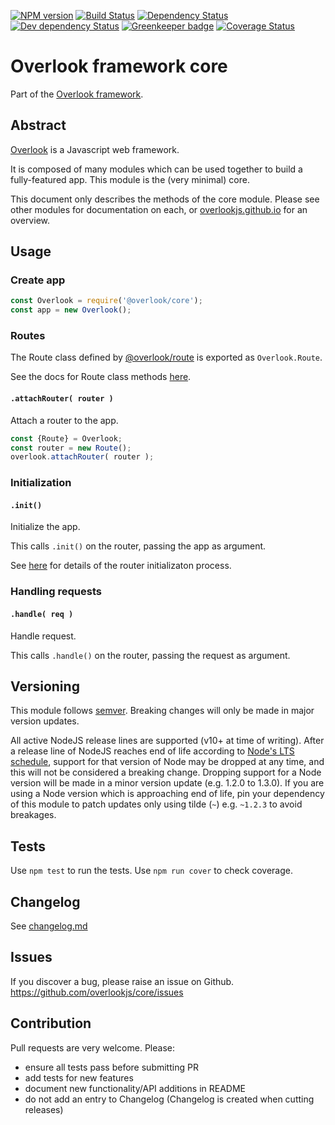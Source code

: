[![NPM version](https://img.shields.io/npm/v/@overlook/core.svg)](https://www.npmjs.com/package/@overlook/core)
[![Build Status](https://img.shields.io/travis/overlookjs/core/master.svg)](http://travis-ci.org/overlookjs/core)
[![Dependency Status](https://img.shields.io/david/overlookjs/core.svg)](https://david-dm.org/overlookjs/core)
[![Dev dependency Status](https://img.shields.io/david/dev/overlookjs/core.svg)](https://david-dm.org/overlookjs/core)
[![Greenkeeper badge](https://badges.greenkeeper.io/overlookjs/core.svg)](https://greenkeeper.io/)
[![Coverage Status](https://img.shields.io/coveralls/overlookjs/core/master.svg)](https://coveralls.io/r/overlookjs/core)

# Overlook framework core

Part of the [Overlook framework](https://overlookjs.github.io/).

## Abstract

[Overlook](https://overlookjs.github.io/) is a Javascript web framework.

It is composed of many modules which can be used together to build a fully-featured app. This module is the (very minimal) core.

This document only describes the methods of the core module. Please see other modules for documentation on each, or [overlookjs.github.io](https://overlookjs.github.io/) for an overview.

## Usage

### Create app

```js
const Overlook = require('@overlook/core');
const app = new Overlook();
```

### Routes

The Route class defined by [@overlook/route](https://www.npmjs.com/package/@overlook/route) is exported as `Overlook.Route`.

See the docs for Route class methods [here](https://www.npmjs.com/package/@overlook/route).

#### `.attachRouter( router )`

Attach a router to the app.

```js
const {Route} = Overlook;
const router = new Route();
overlook.attachRouter( router );
```

### Initialization

#### `.init()`

Initialize the app.

This calls `.init()` on the router, passing the app as argument.

See [here](https://www.npmjs.com/package/@overlook/route#initialization) for details of the router initializaton process.

### Handling requests

#### `.handle( req )`

Handle request.

This calls `.handle()` on the router, passing the request as argument.

## Versioning

This module follows [semver](https://semver.org/). Breaking changes will only be made in major version updates.

All active NodeJS release lines are supported (v10+ at time of writing). After a release line of NodeJS reaches end of life according to [Node's LTS schedule](https://nodejs.org/en/about/releases/), support for that version of Node may be dropped at any time, and this will not be considered a breaking change. Dropping support for a Node version will be made in a minor version update (e.g. 1.2.0 to 1.3.0). If you are using a Node version which is approaching end of life, pin your dependency of this module to patch updates only using tilde (`~`) e.g. `~1.2.3` to avoid breakages.

## Tests

Use `npm test` to run the tests. Use `npm run cover` to check coverage.

## Changelog

See [changelog.md](https://github.com/overlookjs/core/blob/master/changelog.md)

## Issues

If you discover a bug, please raise an issue on Github. https://github.com/overlookjs/core/issues

## Contribution

Pull requests are very welcome. Please:

* ensure all tests pass before submitting PR
* add tests for new features
* document new functionality/API additions in README
* do not add an entry to Changelog (Changelog is created when cutting releases)
